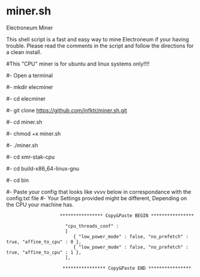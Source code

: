 # miner.sh
Electroneum Miner

This shell script is a fast and easy way to mine Electroneum if your having trouble.
Please read the comments in the script and follow the directions for a clean install.

#This "CPU" miner is for ubuntu and linux systems only!!!!

#- Open a terminal

#-  mkdir elecminer

#-  cd elecminer

#-  git clone https://github.com/infktr/miner.sh.git

#-  cd miner.sh

#-  chmod +x miner.sh

#-  ./miner.sh

#-  cd xmr-stak-cpu

#-  cd build-x86_64-linux-gnu

#-  cd bin

#- Paste your config that looks like vvvv below in correspondance with the config.txt file
#- Your Settings provided might be different, Depending on the CPU your machine has.

                        **************** Copy&Paste BEGIN ****************

                          "cpu_threads_conf" :
                          [
                             { "low_power_mode" : false, "no_prefetch" : true, "affine_to_cpu" : 0 },
                             { "low_power_mode" : false, "no_prefetch" : true, "affine_to_cpu" : 1 },
                          ],

                         **************** Copy&Paste END ****************









